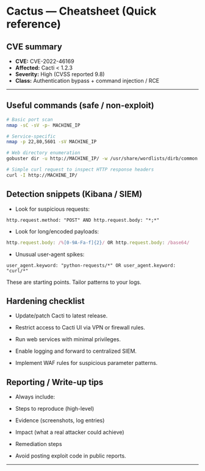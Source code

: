 # Cactus — Cheatsheet (Quick reference)

## CVE summary
- **CVE:** CVE-2022-46169  
- **Affected:** Cacti < 1.2.3  
- **Severity:** High (CVSS reported 9.8)  
- **Class:** Authentication bypass + command injection / RCE

---

## Useful commands (safe / non-exploit)
```bash
# Basic port scan
nmap -sC -sV -p- MACHINE_IP

# Service-specific
nmap -p 22,80,5601 -sV MACHINE_IP

# Web directory enumeration
gobuster dir -u http://MACHINE_IP/ -w /usr/share/wordlists/dirb/common.txt

# Simple curl request to inspect HTTP response headers
curl -I http://MACHINE_IP/
```
## Detection snippets (Kibana / SIEM)
- Look for suspicious requests:
```pgsql
http.request.method: "POST" AND http.request.body: "*;*"
```
- Look for long/encoded payloads:

```javascript
http.request.body: /%[0-9A-Fa-f]{2}/ OR http.request.body: /base64/
```
- Unusual user-agent spikes:

```arduino 
user_agent.keyword: "python-requests/*" OR user_agent.keyword: "curl/*"
```
These are starting points. Tailor patterns to your logs.

## Hardening checklist
- Update/patch Cacti to latest release.

- Restrict access to Cacti UI via VPN or firewall rules.

- Run web services with minimal privileges.

- Enable logging and forward to centralized SIEM.

- Implement WAF rules for suspicious parameter patterns.

## Reporting / Write-up tips
- Always include:

- Steps to reproduce (high-level)

- Evidence (screenshots, log entries)

- Impact (what a real attacker could achieve)

- Remediation steps

- Avoid posting exploit code in public reports.

---
